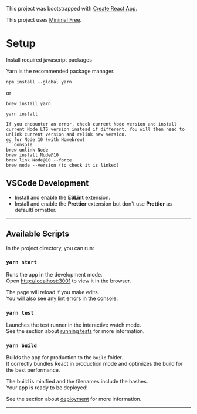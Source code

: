This project was bootstrapped with [Create React App](https://github.com/facebook/create-react-app).

This project uses [Minimal Free](https://minimal-kit-react.vercel.app/dashboard/app).

# Setup

Install required javascript packages

Yarn is the recommended package manager.

```
npm install --global yarn
```

or

```
brew install yarn
```

```
yarn install
```

````
If you encounter an error, check current Node version and install current Node LTS version instead if different. You will then need to unlink current version and relink new version.
eg for Node 10 (with Homebrew)
```console
brew unlink Node
brew install Node@10
brew link Node@10 --force
brew node --version (to check it is linked)
````

## VSCode Development

- Install and enable the **ESLint** extension.
- Install and enable the **Prettier** extension but don't use **Prettier** as defaultFormatter.

---

## Available Scripts

In the project directory, you can run:

### `yarn start`

Runs the app in the development mode.<br />
Open [http://localhost:3001](http://localhost:3001) to view it in the browser.

The page will reload if you make edits.<br />
You will also see any lint errors in the console.

### `yarn test`

Launches the test runner in the interactive watch mode.<br />
See the section about [running tests](https://facebook.github.io/create-react-app/docs/running-tests) for more information.

### `yarn build`

Builds the app for production to the `build` folder.<br />
It correctly bundles React in production mode and optimizes the build for the best performance.

The build is minified and the filenames include the hashes.<br />
Your app is ready to be deployed!

See the section about [deployment](https://facebook.github.io/create-react-app/docs/deployment) for more information.

---
